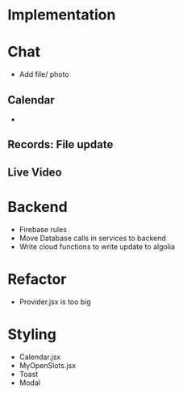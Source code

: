 # Implementation

# Chat

- Add file/ photo

## Calendar

-

## Records: File update

## Live Video

# Backend

- Firebase rules
- Move Database calls in services to backend
- Write cloud functions to write update to algolia

# Refactor

- Provider.jsx is too big

# Styling

- Calendar.jsx
- MyOpenSlots.jsx
- Toast
- Modal
